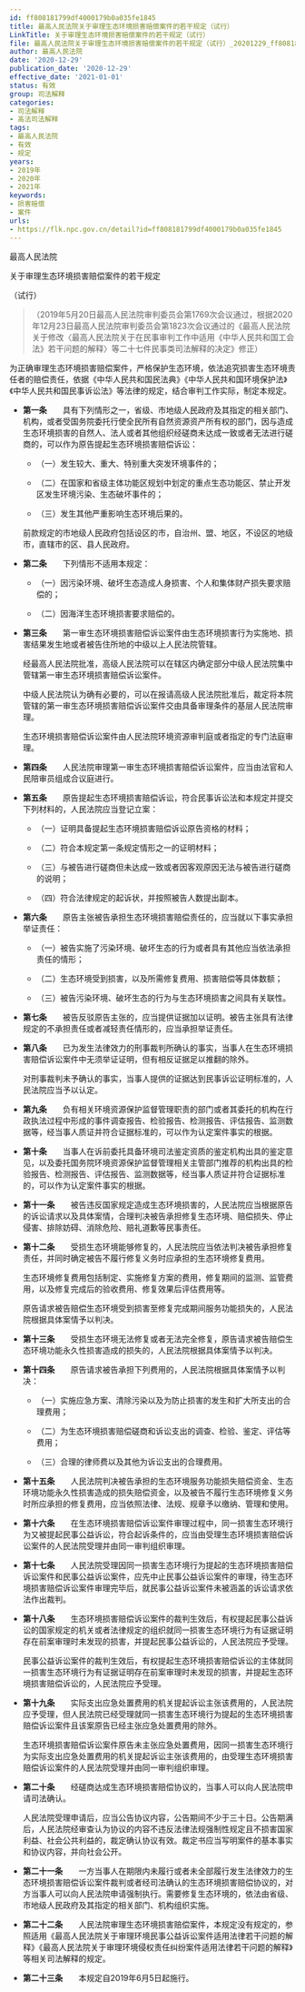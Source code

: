 ```yaml
---
id: ff808181799df4000179b0a035fe1845
title: 最高人民法院关于审理生态环境损害赔偿案件的若干规定（试行）
LinkTitle: 关于审理生态环境损害赔偿案件的若干规定（试行）
file: 最高人民法院关于审理生态环境损害赔偿案件的若干规定（试行）_20201229_ff808181799df4000179b0a035fe1845.doc
author: 最高人民法院
date: '2020-12-29'
publication_date: '2020-12-29'
effective_date: '2021-01-01'
status: 有效
group: 司法解释
categories:
- 司法解释
- 高法司法解释
tags:
- 最高人民法院
- 有效
- 规定
years:
- 2019年
- 2020年
- 2021年
keywords:
- 损害赔偿
- 案件
urls:
- https://flk.npc.gov.cn/detail?id=ff808181799df4000179b0a035fe1845
---
```


最高人民法院

关于审理生态环境损害赔偿案件的若干规定

（试行）

> （2019年5月20日最高人民法院审判委员会第1769次会议通过，根据2020年12月23日最高人民法院审判委员会第1823次会议通过的《最高人民法院关于修改〈最高人民法院关于在民事审判工作中适用《中华人民共和国工会法》若干问题的解释〉等二十七件民事类司法解释的决定》修正）

为正确审理生态环境损害赔偿案件，严格保护生态环境，依法追究损害生态环境责任者的赔偿责任，依据《中华人民共和国民法典》《中华人民共和国环境保护法》《中华人民共和国民事诉讼法》等法律的规定，结合审判工作实际，制定本规定。

- **第一条**　　具有下列情形之一，省级、市地级人民政府及其指定的相关部门、机构，或者受国务院委托行使全民所有自然资源资产所有权的部门，因与造成生态环境损害的自然人、法人或者其他组织经磋商未达成一致或者无法进行磋商的，可以作为原告提起生态环境损害赔偿诉讼：

  - （一）发生较大、重大、特别重大突发环境事件的；

  - （二）在国家和省级主体功能区规划中划定的重点生态功能区、禁止开发区发生环境污染、生态破坏事件的；

  - （三）发生其他严重影响生态环境后果的。

  前款规定的市地级人民政府包括设区的市，自治州、盟、地区，不设区的地级市，直辖市的区、县人民政府。

- **第二条**　　下列情形不适用本规定：

  - （一）因污染环境、破坏生态造成人身损害、个人和集体财产损失要求赔偿的；

  - （二）因海洋生态环境损害要求赔偿的。

- **第三条**　　第一审生态环境损害赔偿诉讼案件由生态环境损害行为实施地、损害结果发生地或者被告住所地的中级以上人民法院管辖。

  经最高人民法院批准，高级人民法院可以在辖区内确定部分中级人民法院集中管辖第一审生态环境损害赔偿诉讼案件。

  中级人民法院认为确有必要的，可以在报请高级人民法院批准后，裁定将本院管辖的第一审生态环境损害赔偿诉讼案件交由具备审理条件的基层人民法院审理。

  生态环境损害赔偿诉讼案件由人民法院环境资源审判庭或者指定的专门法庭审理。

- **第四条**　　人民法院审理第一审生态环境损害赔偿诉讼案件，应当由法官和人民陪审员组成合议庭进行。

- **第五条**　　原告提起生态环境损害赔偿诉讼，符合民事诉讼法和本规定并提交下列材料的，人民法院应当登记立案：

  - （一）证明具备提起生态环境损害赔偿诉讼原告资格的材料；

  - （二）符合本规定第一条规定情形之一的证明材料；

  - （三）与被告进行磋商但未达成一致或者因客观原因无法与被告进行磋商的说明；

  - （四）符合法律规定的起诉状，并按照被告人数提出副本。

- **第六条**　　原告主张被告承担生态环境损害赔偿责任的，应当就以下事实承担举证责任：

  - （一）被告实施了污染环境、破坏生态的行为或者具有其他应当依法承担责任的情形；

  - （二）生态环境受到损害，以及所需修复费用、损害赔偿等具体数额；

  - （三）被告污染环境、破坏生态的行为与生态环境损害之间具有关联性。

- **第七条**　　被告反驳原告主张的，应当提供证据加以证明。被告主张具有法律规定的不承担责任或者减轻责任情形的，应当承担举证责任。

- **第八条**　　已为发生法律效力的刑事裁判所确认的事实，当事人在生态环境损害赔偿诉讼案件中无须举证证明，但有相反证据足以推翻的除外。

  对刑事裁判未予确认的事实，当事人提供的证据达到民事诉讼证明标准的，人民法院应当予以认定。

- **第九条**　　负有相关环境资源保护监督管理职责的部门或者其委托的机构在行政执法过程中形成的事件调查报告、检验报告、检测报告、评估报告、监测数据等，经当事人质证并符合证据标准的，可以作为认定案件事实的根据。

- **第十条**　　当事人在诉前委托具备环境司法鉴定资质的鉴定机构出具的鉴定意见，以及委托国务院环境资源保护监督管理相关主管部门推荐的机构出具的检验报告、检测报告、评估报告、监测数据等，经当事人质证并符合证据标准的，可以作为认定案件事实的根据。

- **第十一条**　　被告违反国家规定造成生态环境损害的，人民法院应当根据原告的诉讼请求以及具体案情，合理判决被告承担修复生态环境、赔偿损失、停止侵害、排除妨碍、消除危险、赔礼道歉等民事责任。

- **第十二条**　　受损生态环境能够修复的，人民法院应当依法判决被告承担修复责任，并同时确定被告不履行修复义务时应承担的生态环境修复费用。

  生态环境修复费用包括制定、实施修复方案的费用，修复期间的监测、监管费用，以及修复完成后的验收费用、修复效果后评估费用等。

  原告请求被告赔偿生态环境受到损害至修复完成期间服务功能损失的，人民法院根据具体案情予以判决。

- **第十三条**　　受损生态环境无法修复或者无法完全修复，原告请求被告赔偿生态环境功能永久性损害造成的损失的，人民法院根据具体案情予以判决。

- **第十四条**　　原告请求被告承担下列费用的，人民法院根据具体案情予以判决：

  - （一）实施应急方案、清除污染以及为防止损害的发生和扩大所支出的合理费用；

  - （二）为生态环境损害赔偿磋商和诉讼支出的调查、检验、鉴定、评估等费用；

  - （三）合理的律师费以及其他为诉讼支出的合理费用。

- **第十五条**　　人民法院判决被告承担的生态环境服务功能损失赔偿资金、生态环境功能永久性损害造成的损失赔偿资金，以及被告不履行生态环境修复义务时所应承担的修复费用，应当依照法律、法规、规章予以缴纳、管理和使用。

- **第十六条**　　在生态环境损害赔偿诉讼案件审理过程中，同一损害生态环境行为又被提起民事公益诉讼，符合起诉条件的，应当由受理生态环境损害赔偿诉讼案件的人民法院受理并由同一审判组织审理。

- **第十七条**　　人民法院受理因同一损害生态环境行为提起的生态环境损害赔偿诉讼案件和民事公益诉讼案件，应先中止民事公益诉讼案件的审理，待生态环境损害赔偿诉讼案件审理完毕后，就民事公益诉讼案件未被涵盖的诉讼请求依法作出裁判。

- **第十八条**　　生态环境损害赔偿诉讼案件的裁判生效后，有权提起民事公益诉讼的国家规定的机关或者法律规定的组织就同一损害生态环境行为有证据证明存在前案审理时未发现的损害，并提起民事公益诉讼的，人民法院应予受理。

  民事公益诉讼案件的裁判生效后，有权提起生态环境损害赔偿诉讼的主体就同一损害生态环境行为有证据证明存在前案审理时未发现的损害，并提起生态环境损害赔偿诉讼的，人民法院应予受理。

- **第十九条**　　实际支出应急处置费用的机关提起诉讼主张该费用的，人民法院应予受理，但人民法院已经受理就同一损害生态环境行为提起的生态环境损害赔偿诉讼案件且该案原告已经主张应急处置费用的除外。

  生态环境损害赔偿诉讼案件原告未主张应急处置费用，因同一损害生态环境行为实际支出应急处置费用的机关提起诉讼主张该费用的，由受理生态环境损害赔偿诉讼案件的人民法院受理并由同一审判组织审理。

- **第二十条**　　经磋商达成生态环境损害赔偿协议的，当事人可以向人民法院申请司法确认。

  人民法院受理申请后，应当公告协议内容，公告期间不少于三十日。公告期满后，人民法院经审查认为协议的内容不违反法律法规强制性规定且不损害国家利益、社会公共利益的，裁定确认协议有效。裁定书应当写明案件的基本事实和协议内容，并向社会公开。

- **第二十一条**　　一方当事人在期限内未履行或者未全部履行发生法律效力的生态环境损害赔偿诉讼案件裁判或者经司法确认的生态环境损害赔偿协议的，对方当事人可以向人民法院申请强制执行。需要修复生态环境的，依法由省级、市地级人民政府及其指定的相关部门、机构组织实施。

- **第二十二条**　　人民法院审理生态环境损害赔偿案件，本规定没有规定的，参照适用《最高人民法院关于审理环境民事公益诉讼案件适用法律若干问题的解释》《最高人民法院关于审理环境侵权责任纠纷案件适用法律若干问题的解释》等相关司法解释的规定。

- **第二十三条**　　本规定自2019年6月5日起施行。

